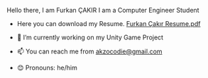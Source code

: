   Hello there, I am Furkan ÇAKIR
  I am a Computer Engineer Student
- Here you can download my Resume.
  [Furkan Çakır Resume.pdf](https://github.com/AkzoCodie/AkzoCodie/files/13709521/Furkan.Cakir.Resume.pdf)


- 🌱 I’m currently working on my Unity Game Project
- 📫 You can reach me from akzocodie@gmail.com
- 😊 Pronouns: he/him

